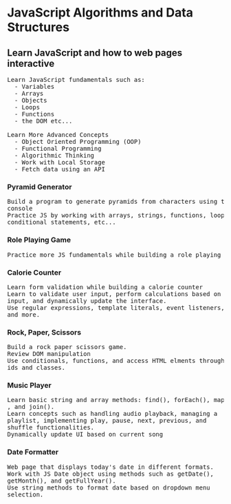 # JavaScript Algorithms and Data Structures

## Learn JavaScript and how to web pages interactive
<pre>
Learn JavaScript fundamentals such as:
  - Variables
  - Arrays
  - Objects
  - Loops
  - Functions
  - the DOM etc...

Learn More Advanced Concepts
  - Object Oriented Programming (OOP)
  - Functional Programming
  - Algorithmic Thinking
  - Work with Local Storage
  - Fetch data using an API
</pre>

### Pyramid Generator
<pre>
Build a program to generate pyramids from characters using the
console
Practice JS by working with arrays, strings, functions, loops,
conditional statements, etc...
</pre>

### Role Playing Game
<pre>
Practice more JS fundamentals while building a role playing game
</pre>

### Calorie Counter
<pre>
Learn form validation while building a calorie counter
Learn to validate user input, perform calculations based on
input, and dynamically update the interface.
Use regular expressions, template literals, event listeners,
and more.
</pre>

### Rock, Paper, Scissors
<pre>
Build a rock paper scissors game.
Review DOM manipulation
Use conditionals, functions, and access HTML elments through
ids and classes.
</pre>

### Music Player
<pre>
Learn basic string and array methods: find(), forEach(), map()
, and join().
Learn concepts such as handling audio playback, managing a
playlist, implementing play, pause, next, previous, and
shuffle functionalities.
Dynamically update UI based on current song
</pre>

### Date Formatter
<pre>
Web page that displays today's date in different formats.
Work with JS Date object using methods such as getDate(), 
getMonth(), and getFullYear().
Use string methods to format date based on dropdown menu 
selection.
</pre>